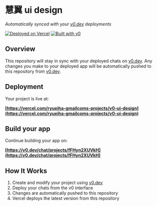 # 慧翼 ui design

*Automatically synced with your [v0.dev](https://v0.dev) deployments*

[![Deployed on Vercel](https://img.shields.io/badge/Deployed%20on-Vercel-black?style=for-the-badge&logo=vercel)](https://vercel.com/ryueiha-gmailcoms-projects/v0-ui-design)
[![Built with v0](https://img.shields.io/badge/Built%20with-v0.dev-black?style=for-the-badge)](https://v0.dev/chat/projects/fFHyn2XUVkH)

## Overview

This repository will stay in sync with your deployed chats on [v0.dev](https://v0.dev).
Any changes you make to your deployed app will be automatically pushed to this repository from [v0.dev](https://v0.dev).

## Deployment

Your project is live at:

**[https://vercel.com/ryueiha-gmailcoms-projects/v0-ui-design](https://vercel.com/ryueiha-gmailcoms-projects/v0-ui-design)**

## Build your app

Continue building your app on:

**[https://v0.dev/chat/projects/fFHyn2XUVkH](https://v0.dev/chat/projects/fFHyn2XUVkH)**

## How It Works

1. Create and modify your project using [v0.dev](https://v0.dev)
2. Deploy your chats from the v0 interface
3. Changes are automatically pushed to this repository
4. Vercel deploys the latest version from this repository